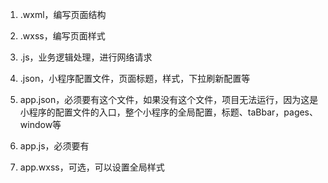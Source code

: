 1. .wxml，编写页面结构
2. .wxss，编写页面样式
3. .js，业务逻辑处理，进行网络请求
4. .json，小程序配置文件，页面标题，样式，下拉刷新配置等



1. app.json，必须要有这个文件，如果没有这个文件，项目无法运行，因为这是小程序的配置文件的入口，整个小程序的全局配置，标题、taBbar，pages、window等
2. app.js，必须要有
3. app.wxss，可选，可以设置全局样式